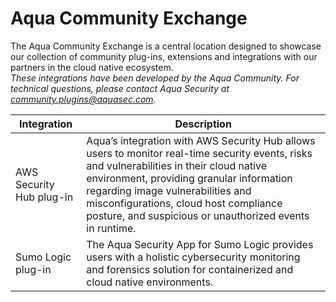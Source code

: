 # Aqua Community Exchange
The Aqua Community Exchange is a central location designed to showcase our collection of community plug-ins, extensions and integrations with our partners in the cloud native ecosystem.  
_These integrations have been developed by the Aqua Community. For technical questions, please contact Aqua Security at community.plugins@aquasec.com._

|Integration|Description|
|-----------|-----------|
|AWS Security Hub plug-in| Aqua’s integration with AWS Security Hub allows users to monitor real-time security events, risks and vulnerabilities in their cloud native environment, providing granular information regarding image vulnerabilities and misconfigurations, cloud host compliance posture, and suspicious or unauthorized events in runtime.|
|Sumo Logic plug-in| The Aqua Security App for Sumo Logic provides users with a holistic cybersecurity monitoring and forensics solution for containerized and cloud native environments.|

